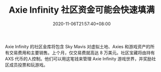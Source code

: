 ﻿---
title: "Axie Infinity 社区资金可能会快速填满"
date: 2020-11-06T21:57:40+08:00
lastmod: 2020-11-06T16:45:40+08:00
draft: false
authors: ["Light"]
description: "Axie Infinity 的社区金库将包含 Sky Mavis 对虚拟土地、Axies 和游戏资产的所有交易费用和主要销售。上个月，仅交易费就高达 8 万美元。社区宝藏将由持有 AXS 代币的人控制。他们可以用这笔钱来管理 Axie Infinity 游戏世界，并奖励社区成员投票和玩游戏。"
featuredImage: "axie-infinity-community-treasury-likely-to-fill-up-fast.png"
tags: ["Digital Collectibles","数字收藏品","Play to Earn"]
categories: ["news"]
news: ["数字收藏品"]
weight: 
lightgallery: true
pinned: false
recommend: false
recommend1: false
---

Axie Infinity 的社区金库将包含 Sky Mavis 对虚拟土地、Axies 和游戏资产的所有交易费用和主要销售。上个月，仅交易费就高达 8 万美元。社区宝藏将由持有 AXS 代币的人控制。他们可以用这笔钱来管理 Axie Infinity 游戏世界，并奖励社区成员投票和玩游戏。

<!--more-->


